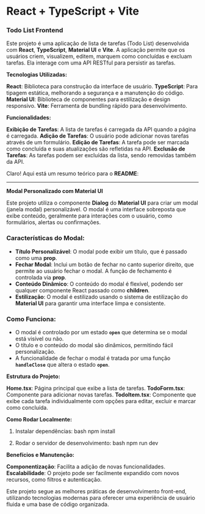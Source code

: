 # React + TypeScript + Vite

### Todo List Frontend

Este projeto é uma aplicação de lista de tarefas (Todo List) desenvolvida com **React**, **TypeScript**, **Material UI** e **Vite**. A aplicação permite que os usuários criem, visualizem, editem, marquem como concluídas e excluam tarefas. Ela interage com uma API RESTful para persistir as tarefas.

**Tecnologias Utilizadas:**

  **React**: Biblioteca para construção da interface de usuário.
  **TypeScript**: Para tipagem estática, melhorando a segurança e a manutenção do código.
  **Material UI**: Biblioteca de componentes para estilização e design responsivo.
  **Vite**: Ferramenta de bundling rápido para desenvolvimento.

 **Funcionalidades:**
  
   **Exibição de Tarefas**: A lista de tarefas é carregada da API quando a página é carregada.
  **Adição de Tarefas**: O usuário pode adicionar novas tarefas através de um formulário.
  **Edição de Tarefas**: A tarefa pode ser marcada como concluída e suas atualizações são refletidas na API.
   **Exclusão de Tarefas**: As tarefas podem ser excluídas da lista, sendo removidas também da API.

   Claro! Aqui está um resumo teórico para o **README**:

---
 **Modal Personalizado com Material UI**

Este projeto utiliza o componente **Dialog** do **Material UI** para criar um modal (janela modal) personalizável. O modal é uma interface sobreposta que exibe conteúdo, geralmente para interações com o usuário, como formulários, alertas ou confirmações.

### **Características do Modal:**
- **Título Personalizável**: O modal pode exibir um título, que é passado como uma **prop**.
- **Fechar Modal**: Inclui um botão de fechar no canto superior direito, que permite ao usuário fechar o modal. A função de fechamento é controlada via **prop**.
- **Conteúdo Dinâmico**: O conteúdo do modal é flexível, podendo ser qualquer componente React passado como **children**.
- **Estilização**: O modal é estilizado usando o sistema de estilização do **Material UI** para garantir uma interface limpa e consistente.

### **Como Funciona:**
- O modal é controlado por um estado **`open`** que determina se o modal está visível ou não.
- O título e o conteúdo do modal são dinâmicos, permitindo fácil personalização.
- A funcionalidade de fechar o modal é tratada por uma função **`handleClose`** que altera o estado **`open`**.


**Estrutura do Projeto:**

 **Home.tsx**: Página principal que exibe a lista de tarefas.
 **TodoForm.tsx**: Componente para adicionar novas tarefas.
 **TodoItem.tsx**: Componente que exibe cada tarefa individualmente com opções para editar, excluir e marcar como concluída.

 **Como Rodar Localmente:**
1. Instalar dependências:
   bash
   npm install
  
2. Rodar o servidor de desenvolvimento:
   bash
   npm run dev
   

**Benefícios e Manutenção:**

**Componentização**: Facilita a adição de novas funcionalidades.
**Escalabilidade**: O projeto pode ser facilmente expandido com novos recursos, como filtros e autenticação.

Este projeto segue as melhores práticas de desenvolvimento front-end, utilizando tecnologias modernas para oferecer uma experiência de usuário fluida e uma base de código organizada.
